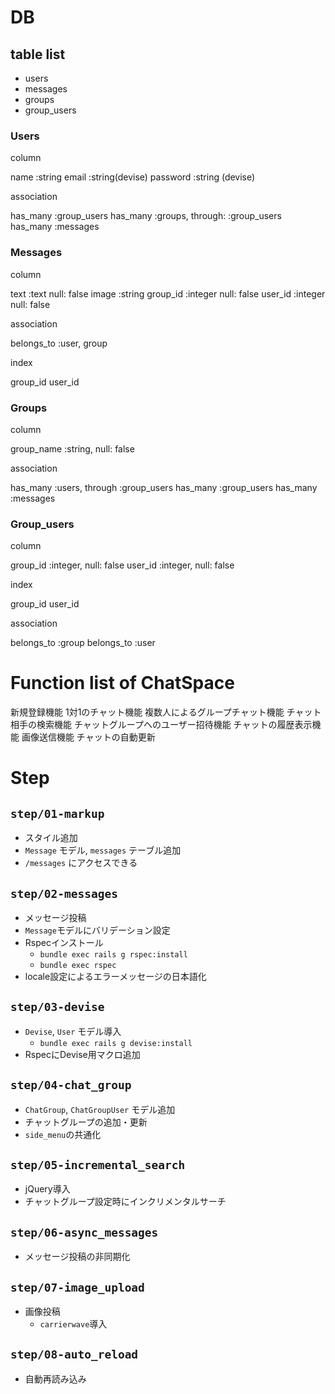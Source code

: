 # DB

## table list

- users
- messages
- groups
- group_users

### Users

column

name :string
email :string(devise)
password :string (devise)

association

has_many :group_users
has_many :groups, through: :group_users
has_many :messages


### Messages

column

text :text null: false
image :string
group_id :integer null: false
user_id :integer null: false


association

belongs_to :user, group

index

group_id
user_id

### Groups

column

group_name :string, null: false

association

has_many :users, through :group_users
has_many :group_users
has_many :messages

### Group_users

column

group_id :integer, null: false
user_id :integer, null: false

index

group_id
user_id

association

belongs_to :group
belongs_to :user


# Function list of ChatSpace

新規登録機能
1対1のチャット機能
複数人によるグループチャット機能
チャット相手の検索機能
チャットグループへのユーザー招待機能
チャットの履歴表示機能
画像送信機能
チャットの自動更新


# Step

## `step/01-markup`

- スタイル追加
- `Message` モデル, `messages` テーブル追加
- `/messages` にアクセスできる


## `step/02-messages`

- メッセージ投稿
- `Message`モデルにバリデーション設定
- Rspecインストール
  - `bundle exec rails g rspec:install`
  - `bundle exec rspec`
- locale設定によるエラーメッセージの日本語化


## `step/03-devise`

- `Devise`, `User` モデル導入
    - `bundle exec rails g devise:install`
- RspecにDevise用マクロ追加


## `step/04-chat_group`

- `ChatGroup`, `ChatGroupUser` モデル追加
- チャットグループの追加・更新
- `side_menu`の共通化


## `step/05-incremental_search`

- jQuery導入
- チャットグループ設定時にインクリメンタルサーチ


## `step/06-async_messages`

- メッセージ投稿の非同期化


## `step/07-image_upload`

- 画像投稿
  - `carrierwave`導入


## `step/08-auto_reload`

- 自動再読み込み

